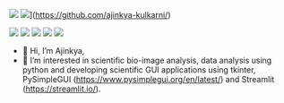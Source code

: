 ![](https://github-readme-stats.vercel.app/api?username=ajinkya-kulkarni&count_private=true)
![](https://github-readme-stats.vercel.app/api/top-langs/?username=ajinkya-kulkarni&layout=compact)](https://github.com/ajinkya-kulkarni/)

![](http://github-profile-summary-cards.vercel.app/api/cards/profile-details?username=ajinkya-kulkarni&theme=github_dark)
![](http://github-profile-summary-cards.vercel.app/api/cards/repos-per-language?username=ajinkya-kulkarni&theme=github_dark)
![](http://github-profile-summary-cards.vercel.app/api/cards/most-commit-language?username=ajinkya-kulkarni&theme=github_dark)
![](http://github-profile-summary-cards.vercel.app/api/cards/stats?username=ajinkya-kulkarni&theme=github_dark)
![](http://github-profile-summary-cards.vercel.app/api/cards/productive-time?username=ajinkya-kulkarni&theme=github_dark&utcOffset=8)

- 👋 Hi, I’m Ajinkya, 
- 👀 I’m interested in scientific bio-image analysis, data analysis using python and developing scientific GUI applications using tkinter, PySimpleGUI (https://www.pysimplegui.org/en/latest/) and Streamlit (https://streamlit.io/).

<!----
ajinkya-kulkarni/ajinkya-kulkarni is a ✨ special ✨ repository because its `README.md` (this file) appears on your GitHub profile.
You can click the Preview link to take a look at your changes.
---->
